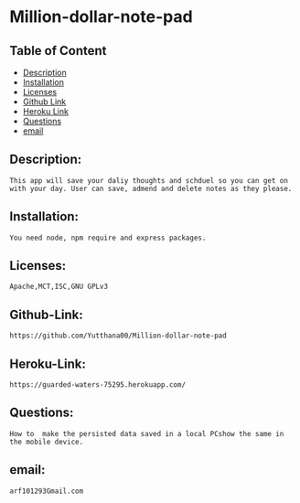# Million-dollar-note-pad


## Table of Content

- [Description](#Description)
- [Installation](#Installation)
- [Licenses](#Licenses)
- [Github Link](#Github-Link)
- [Heroku Link](#Heroku-Link)
- [Questions](#Questions)
- [email](#email)

## Description:
    This app will save your daliy thoughts and schduel so you can get on with your day. User can save, admend and delete notes as they please. 
## Installation:
    You need node, npm require and express packages.

## Licenses:
    Apache,MCT,ISC,GNU GPLv3

## Github-Link:
    https://github.com/Yutthana00/Million-dollar-note-pad

## Heroku-Link: 
    https://guarded-waters-75295.herokuapp.com/

## Questions:
    How to  make the persisted data saved in a local PCshow the same in the mobile device.

## email:
    arf101293Gmail.com